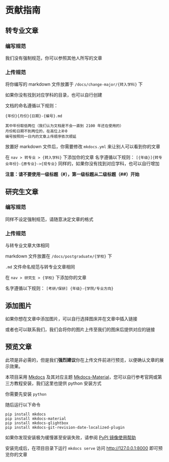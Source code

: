 # 贡献指南

## 转专业文章
### 编写规范
我们没有强制规范，你可以参照其他人所写的文章

### 上传规范

将你编写的 markdown 文件放置于 `/docs/change-major/{转入学科}` 下

如果你没有找到对应学科的目录，也可以自行创建

文档的命名遵循以下规则：

    {年份}{月份}{日期}-{编号}.md

    其中年份取低两位（我们认为文档是不会一直到 2100 年还在使用的）
    月份和日期不到两位的，在高位上补0
    编号按照同一日内的文章上传顺序依次顺延

放置好 markdown 文件后，你需要修改 `mkdocs.yml` 来让别人可以看到你的文章

在 `nav > 转专业 > {转入学科}` 下添加你的文章
名字遵循以下规则：
`[{年级}]{转专业年份}-{原专业}->{现专业}`
同样的，如果你没有找到对应学科，也可以自行增加

**注意：请不要使用一级标题（#），第一级标题从二级标题（##）开始**

## 研究生文章
### 编写规范
同样不设定强制规范，请随意决定文章的格式

### 上传规范
与转专业文章大体相同

markdown 文件放置在 `/docs/postgraduate/{学校}` 下

`.md` 文件命名规范与转专业文章相同

在 `nav > 研究生 > {学校}` 下添加你的文章

名字遵循以下规则：
`[考研/保研] {年级}-{学院/专业方向}`

## 添加图片
如果你想在文章中添加图片，可以自行选择图床并在文章中插入链接

或者也可以联系我们，我们会将你的图片上传至我们的图床后提供对应的链接

## 预览文章
此项是非必需的，但是我们**强烈建议**你在上传文件前进行预览，以便确认文章的展示效果。

本项目采用 [Mkdocs](https://www.mkdocs.org/) 及其对应主题 [Mkdocs-Material](https://squidfunk.github.io/mkdocs-material/)，您可以自行参考官网或第三方教程安装，我们这里也提供 python 安装方式

你需要先安装 `python`

随后运行以下命令
```
pip install mkdocs
pip install mkdocs-material
pip install mkdocs-glightbox
pip install mkdocs-git-revision-date-localized-plugin
```
如果你发现安装极为缓慢甚至安装失败，请参阅 [PyPI 镜像使用帮助](https://mirrors.tuna.tsinghua.edu.cn/help/pypi/)

安装完成后，在项目目录下运行 `mkdocs serve`
访问 http://127.0.0.1:8000 即可预览你的文章
